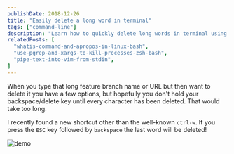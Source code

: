 ```yaml
---
publishDate: 2018-12-26
title: "Easily delete a long word in terminal"
tags: ["command-line"]
description: "Learn how to quickly delete long words in terminal using ESC + backspace instead of holding down the delete key."
relatedPosts: [
  "whatis-command-and-apropos-in-linux-bash",
  "use-pgrep-and-xargs-to-kill-processes-zsh-bash",
  "pipe-text-into-vim-from-stdin",
]
---
```


When you type that long feature branch name or URL but then want to delete it you have a few options, but hopefully you don't hold your backspace/delete key until every character has been deleted. That would take too long.

I recently found a new shortcut other than the well-known `ctrl-w`. If you press the `ESC` key followed by `backspace` the last word will be deleted!

![demo](/images/aeqimZa.gif)
